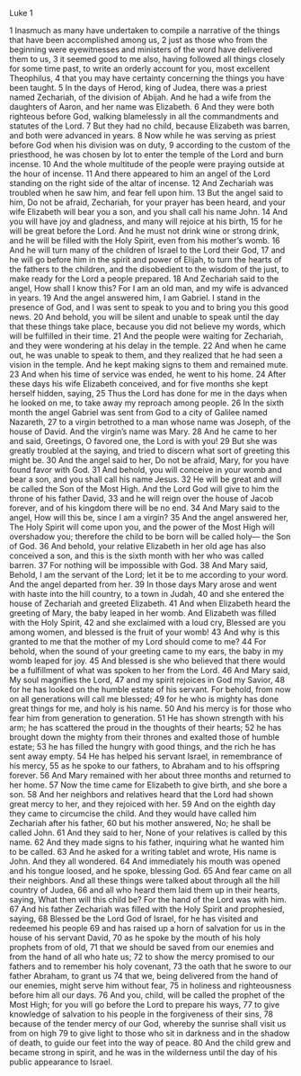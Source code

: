 Luke 1

1	Inasmuch as many have undertaken to compile a narrative of the things that have been accomplished among us,
2	just as those who from the beginning were eyewitnesses and ministers of the word have delivered them to us,
3	it seemed good to me also, having followed all things closely for some time past, to write an orderly account for you, most excellent Theophilus,
4	that you may have certainty concerning the things you have been taught.
5	In the days of Herod, king of Judea, there was a priest named Zechariah, of the division of Abijah. And he had a wife from the daughters of Aaron, and her name was Elizabeth.
6	And they were both righteous before God, walking blamelessly in all the commandments and statutes of the Lord.
7	But they had no child, because Elizabeth was barren, and both were advanced in years.
8	Now while he was serving as priest before God when his division was on duty,
9	according to the custom of the priesthood, he was chosen by lot to enter the temple of the Lord and burn incense.
10	And the whole multitude of the people were praying outside at the hour of incense.
11	And there appeared to him an angel of the Lord standing on the right side of the altar of incense.
12	And Zechariah was troubled when he saw him, and fear fell upon him.
13	But the angel said to him, Do not be afraid, Zechariah, for your prayer has been heard, and your wife Elizabeth will bear you a son, and you shall call his name John.
14	And you will have joy and gladness, and many will rejoice at his birth,
15	for he will be great before the Lord. And he must not drink wine or strong drink, and he will be filled with the Holy Spirit, even from his mother’s womb.
16	And he will turn many of the children of Israel to the Lord their God,
17	and he will go before him in the spirit and power of Elijah, to turn the hearts of the fathers to the children, and the disobedient to the wisdom of the just, to make ready for the Lord a people prepared.
18	And Zechariah said to the angel, How shall I know this? For I am an old man, and my wife is advanced in years.
19	And the angel answered him, I am Gabriel. I stand in the presence of God, and I was sent to speak to you and to bring you this good news.
20	And behold, you will be silent and unable to speak until the day that these things take place, because you did not believe my words, which will be fulfilled in their time.
21	And the people were waiting for Zechariah, and they were wondering at his delay in the temple.
22	And when he came out, he was unable to speak to them, and they realized that he had seen a vision in the temple. And he kept making signs to them and remained mute.
23	And when his time of service was ended, he went to his home.
24	After these days his wife Elizabeth conceived, and for five months she kept herself hidden, saying,
25	Thus the Lord has done for me in the days when he looked on me, to take away my reproach among people.
26	In the sixth month the angel Gabriel was sent from God to a city of Galilee named Nazareth,
27	to a virgin betrothed to a man whose name was Joseph, of the house of David. And the virgin’s name was Mary.
28	And he came to her and said, Greetings, O favored one, the Lord is with you!
29	But she was greatly troubled at the saying, and tried to discern what sort of greeting this might be.
30	And the angel said to her, Do not be afraid, Mary, for you have found favor with God.
31	And behold, you will conceive in your womb and bear a son, and you shall call his name Jesus.
32	He will be great and will be called the Son of the Most High. And the Lord God will give to him the throne of his father David,
33	and he will reign over the house of Jacob forever, and of his kingdom there will be no end.
34	And Mary said to the angel, How will this be, since I am a virgin?
35	And the angel answered her, The Holy Spirit will come upon you, and the power of the Most High will overshadow you; therefore the child to be born will be called holy— the Son of God.
36	And behold, your relative Elizabeth in her old age has also conceived a son, and this is the sixth month with her who was called barren.
37	For nothing will be impossible with God.
38	And Mary said, Behold, I am the servant of the Lord; let it be to me according to your word. And the angel departed from her.
39	In those days Mary arose and went with haste into the hill country, to a town in Judah,
40	and she entered the house of Zechariah and greeted Elizabeth.
41	And when Elizabeth heard the greeting of Mary, the baby leaped in her womb. And Elizabeth was filled with the Holy Spirit,
42	and she exclaimed with a loud cry, Blessed are you among women, and blessed is the fruit of your womb!
43	And why is this granted to me that the mother of my Lord should come to me?
44	For behold, when the sound of your greeting came to my ears, the baby in my womb leaped for joy.
45	And blessed is she who believed that there would be a fulfillment of what was spoken to her from the Lord.
46	And Mary said, My soul magnifies the Lord,
47	and my spirit rejoices in God my Savior,
48	for he has looked on the humble estate of his servant. For behold, from now on all generations will call me blessed;
49	for he who is mighty has done great things for me, and holy is his name.
50	And his mercy is for those who fear him from generation to generation.
51	He has shown strength with his arm; he has scattered the proud in the thoughts of their hearts;
52	he has brought down the mighty from their thrones and exalted those of humble estate;
53	he has filled the hungry with good things, and the rich he has sent away empty.
54	He has helped his servant Israel, in remembrance of his mercy,
55	as he spoke to our fathers, to Abraham and to his offspring forever.
56	And Mary remained with her about three months and returned to her home.
57	Now the time came for Elizabeth to give birth, and she bore a son.
58	And her neighbors and relatives heard that the Lord had shown great mercy to her, and they rejoiced with her.
59	And on the eighth day they came to circumcise the child. And they would have called him Zechariah after his father,
60	but his mother answered, No; he shall be called John.
61	And they said to her, None of your relatives is called by this name.
62	And they made signs to his father, inquiring what he wanted him to be called.
63	And he asked for a writing tablet and wrote, His name is John. And they all wondered.
64	And immediately his mouth was opened and his tongue loosed, and he spoke, blessing God.
65	And fear came on all their neighbors. And all these things were talked about through all the hill country of Judea,
66	and all who heard them laid them up in their hearts, saying, What then will this child be? For the hand of the Lord was with him.
67	And his father Zechariah was filled with the Holy Spirit and prophesied, saying,
68	Blessed be the Lord God of Israel, for he has visited and redeemed his people
69	and has raised up a horn of salvation for us in the house of his servant David,
70	as he spoke by the mouth of his holy prophets from of old,
71	that we should be saved from our enemies and from the hand of all who hate us;
72	to show the mercy promised to our fathers and to remember his holy covenant,
73	the oath that he swore to our father Abraham, to grant us
74	that we, being delivered from the hand of our enemies, might serve him without fear,
75	in holiness and righteousness before him all our days.
76	And you, child, will be called the prophet of the Most High; for you will go before the Lord to prepare his ways,
77	to give knowledge of salvation to his people in the forgiveness of their sins,
78	because of the tender mercy of our God, whereby the sunrise shall visit us from on high
79	to give light to those who sit in darkness and in the shadow of death, to guide our feet into the way of peace.
80	And the child grew and became strong in spirit, and he was in the wilderness until the day of his public appearance to Israel.

